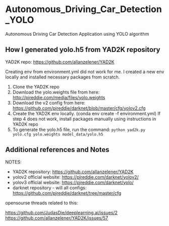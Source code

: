 # Autonomous_Driving_Car_Detection_YOLO
Autonomous Driving Car Detection Application using YOLO algorithm


## How I generated yolo.h5 from YAD2K repository
YAD2K repo: https://github.com/allanzelener/YAD2K

Creating env from environment.yml did not work for me. I created a new env locally and installed necessary packages from scratch. 

1. Clone the YAD2K repo
2. Download the yolo.weights file from here: http://pjreddie.com/media/files/yolo.weights
3. Download the v2 config from here: https://github.com/pjreddie/darknet/blob/master/cfg/yolov2.cfg
4. Create the YAD2K env locally. (conda env create -f environment.yml) 
If step 4 does not work, install packages manually using instructions in YAD2K repo
5. To generate the yolo.h5 file, run the command: `python yad2k.py yolo.cfg yolo.weights model_data/yolo.h5`

## Additional references and Notes

NOTES:

* YAD2K repository: https://github.com/allanzelener/YAD2K
* yolov2 official website: https://pjreddie.com/darknet/yolov2/
* yolov3 official website: https://pjreddie.com/darknet/yolo/
* darknet repository - will all configs: https://github.com/pjreddie/darknet/tree/master/cfg

opensourse threads related to this:

https://github.com/JudasDie/deeplearning.ai/issues/2
https://github.com/allanzelener/YAD2K/issues/57 